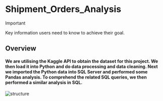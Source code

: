 # Shipment_Orders_Analysis
> [!IMPORTANT]
> Key information users need to know to achieve their goal.
## Overview
#### We are utilising the Kaggle API to obtain the dataset for this project. We then load it into Python and do data processing and data cleaning. Next we imported the Python data into SQL Server and performed some Pandas analysis. To comprehend the related SQL queries, we then performed a similar analysis in SQL.
![structure](https://github.com/user-attachments/assets/635c216a-93b2-43a9-b525-3363680c04a4)
